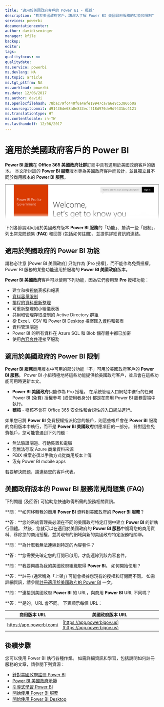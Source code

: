 ```yaml
---
title: "適用於美國政府客戶的 Power BI - 概觀"
description: "對於美國政府客戶，請深入了解 Power BI 美國政府服務的功能和限制"
services: powerbi
documentationcenter: 
author: davidiseminger
manager: kfile
backup: 
editor: 
tags: 
qualityfocus: no
qualitydate: 
ms.service: powerbi
ms.devlang: NA
ms.topic: article
ms.tgt_pltfrm: NA
ms.workload: powerbi
ms.date: 12/06/2017
ms.author: davidi
ms.openlocfilehash: 78bac79fc440f0a4efe19947ca7a6e9c53866b0a
ms.sourcegitcommit: d91436de68a0e833ecff18d976de9d9431bc4121
ms.translationtype: HT
ms.contentlocale: zh-TW
ms.lasthandoff: 12/06/2017
---
```

# <a name="power-bi-for-us-government-customers"></a>適用於美國政府客戶的 Power BI
**Power BI 服務**在 **Office 365 美國政府社群**訂閱中具有適用於美國政府客戶的版本。 本文所討論的 **Power BI 服務**版本專為美國政府客戶而設計，並且獨立且不同於商用版本的 **Power BI 服務**。

![](media/service-govus-overview/service_usgov_overview-1.png)

下列各節說明可用於美國政府版本 **Power BI 服務**的「功能」、釐清一些「限制」、列出常見問題集 (**FAQ**) 和回答 (包括如何註冊)，並提供詳細資訊的連結。

## <a name="features-of-power-bi-us-government"></a>適用於美國政府的 Power BI 功能
請務必注意 [Power BI 美國政府] 只能作為 [Pro 授權]，而不能作為免費授權。 Power BI 服務的某些功能適用於服務的 **Power BI 美國政府**版本。

**Power BI 美國政府**客戶可以使用下列功能，因為它們套用至 **Pro** 授權功能︰

* 建立和檢視儀表板和報表
* [資料容量限制](service-admin-manage-your-data-storage-in-power-bi.md)
* [排程的資料重新整理](refresh-data.md)
* 可重新整理的小組儀表板
* 共用和管理存取控制的 Active Directory 群組
* 從 Excel、CSV 和 Power BI Desktop 檔案[匯入資料](service-get-data.md)和報表
* 資料管理閘道
* Power BI 的所有資料在 Azure SQL 和 Blob 儲存體中都已加密
* 使用[內容套件](service-connect-to-services.md)連接至服務

## <a name="limitations-of-power-bi-us-government"></a>適用於美國政府的 Power BI 限制
**Power BI 服務**商用版本中可用的部分功能「不」可用於美國政府客戶的 **Power BI 服務**。 Power BI 小組積極地將這些功能提供給美國政府客戶，並且會在這些功能可用時更新本文。

* **Power BI 美國政府**只能作為 Pro 授權。 在系統管理入口網站中進行的任何 Power BI (免費) 授權參考 (或使用者身分) 都是在商用 Power BI 服務雲端中執行。
* **稽核** - 稽核不會在 Office 365 安全性和合規性的入口網站進行。

如果您已將 **Power BI** 免費授權指派給您的帳戶，則這些帳戶會在 **Power BI** 服務的商用版本中執行，而不是 **Power BI 美國政府**供應項目的一部分。 針對這些免費帳戶，您可能會遇到下列問題︰

* 無法驗證閘道、行動裝置和電腦
* 您無法存取 Azure 商業資料來源
* PBIX 檔案必須以手動方式從商用版本上傳
* 沒有 Power BI mobile apps

若要解決問題，請連絡您的客戶代表。

## <a name="frequently-asked-questions-faq-for-the-us-government-version-of-the-power-bi-service"></a>美國政府版本的 Power BI 服務常見問題集 (FAQ)
下列問題 (及回答) 可協助您快速取得所需的服務相關資訊。

**問︰**如何移轉我的商用 **Power BI** 資料到美國政府的 **Power BI 服務**？

**答︰**您的系統管理員必須在不同的美國政府特定訂閱中建立 **Power BI** 的新執行個體。 然後，您就可以在適用於美國政府的 **Power BI 服務**中複寫您的商用資料、移除您的商用授權，並將現有的網域與新的美國政府特定服務相關聯。

**問︰**為什麼我無法連線到特定的內容套件？

**答︰**您需要先確定您的訂閱已啟用，才能連線到該內容套件。

**問︰**我要興趣為我的美國政府組織取得 **Power BI**。 如何開始使用？

**答︰**註冊 (通常稱為「上架」) 可能會根據您現有的授權和訂閱而不同。 如需詳細資訊，請參閱[註冊適用於美國政府的 Power BI](service-govus-signup.md) 一文。

**問︰**連接到美國政府 **Power BI** 的 URL，與商用 **Power BI** URL 不同嗎？

**答︰**是的，URL 會不同。 下表顯示每個 URL：

| 商用版本 URL | 美國政府版本 URL |
| --- | --- |
| https://app.powerbi.com/ |[https://app.powerbigov.us](https://app.powerbigov.us) |

## <a name="next-steps"></a>後續步驟
您可以使用 Power BI 執行各種作業。 如需詳細資訊和學習，包括說明如何註冊服務的文章，請參閱下列資源︰

* [針對美國政府註冊 Power BI](service-govus-signup.md)
* <a href="https://channel9.msdn.com/Blogs/Azure/Cognitive-Services-HDInsight-and-Power-BI-on-Azure-Government">Power BI 美國政府示範</a>
* [引導式學習 Power BI](guided-learning/gettingstarted.yml#step-1)
* [開始使用 Power BI 服務](service-get-started.md)
* [開始使用 Power BI Desktop](desktop-getting-started.md)

